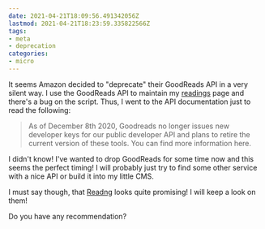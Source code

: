```yaml
---
date: 2021-04-21T18:09:56.491342056Z
lastmod: 2021-04-21T18:23:59.335822566Z
tags:
- meta
- deprecation
categories:
- micro
---
```


It seems Amazon decided to "deprecate" their GoodReads API in a very silent way. I use the GoodReads API to maintain my [readings](/readings/) page and there's a bug on the script. Thus, I went to the API documentation just to read the following:

> As of December 8th 2020, Goodreads no longer issues new developer keys for our public developer API and plans to retire the current version of these tools. You can find more information here.

I didn't know! I've wanted to drop GoodReads for some time now and this seems the perfect timing! I will probably just try to find some other service with a nice API or build it into my little CMS.

I must say though, that [Readng](https://beta.readng.co/) looks quite promising! I will keep a look on them!

Do you have any recommendation?
